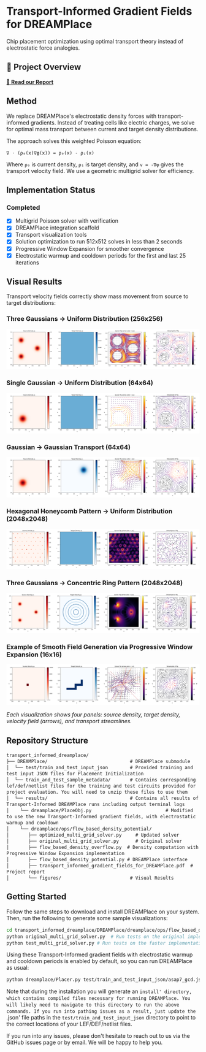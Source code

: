 # Transport-Informed Gradient Fields for DREAMPlace

Chip placement optimization using optimal transport theory instead of electrostatic force analogies.

## 📄 Project Overview

**[📖 Read our Report](https://github.com/Ghoobaloo/DREAMPlace/blob/master/dreamplace/ops/flow_based_density_potential/transport_informed_gradient_fields_for_DREAMPlace.pdf)**

## Method

We replace DREAMPlace's electrostatic density forces with transport-informed gradients. Instead of treating cells like electric charges, we solve for optimal mass transport between current and target density distributions.

The approach solves this weighted Poisson equation:
```
∇ · (ρ₀(x)∇φ(x)) = ρ₀(x) - ρ₁(x)
```

Where `ρ₀` is current density, `ρ₁` is target density, and `v = -∇φ` gives the transport velocity field. We use a geometric multigrid solver for efficiency.

## Implementation Status

### Completed
- [x] Multigrid Poisson solver with verification
- [x] DREAMPlace integration scaffold  
- [x] Transport visualization tools
- [x] Solution optimization to run 512x512 solves in less than 2 seconds
- [x] Progressive Window Expansion for smoother convergence
- [x] Electrostatic warmup and cooldown periods for the first and last 25 iterations

## Visual Results

Transport velocity fields correctly show mass movement from source to target distributions:

### Three Gaussians → Uniform Distribution (256x256)
![Three Gaussians to Uniform](https://github.com/Ghoobaloo/DREAMPlace/blob/master/dreamplace/ops/flow_based_density_potential/figures/transport_visualization_256x256_trimodal_gauss_to_uniform_10_v_cycles.png)

### Single Gaussian → Uniform Distribution (64x64)
![Gaussian to Uniform](https://github.com/Ghoobaloo/DREAMPlace/blob/master/dreamplace/ops/flow_based_density_potential/figures/transport_visualization_64x64_gauss_to_uniform.png)

### Gaussian → Gaussian Transport (64x64)
![Two Gaussians](https://github.com/Ghoobaloo/DREAMPlace/blob/master/dreamplace/ops/flow_based_density_potential/figures/transport_visualization_64x64_two_gauss.png)

### Hexagonal Honeycomb Pattern -> Uniform Distribution (2048x2048)
![Hexagonal Honeycomb to Uniform](https://github.com/Ghoobaloo/DREAMPlace/blob/master/dreamplace/ops/flow_based_density_potential/figures/transport_visualization_2048x2048_hexagonal_honeycomb_to_uniform_20_v_cycles_4_smooth.png)

### Three Gaussians -> Concentric Ring Pattern (2048x2048)
![Three Gaussians to Concentric Rings](https://github.com/Ghoobaloo/DREAMPlace/blob/master/dreamplace/ops/flow_based_density_potential/figures/transport_visualization_2048x2048_trimodal_gauss_to_concentric_rings_20_v_cycles_smooth_4.png)

### Example of Smooth Field Generation via Progressive Window Expansion (16x16)
![Three Gaussians to Concentric Rings](https://github.com/Ghoobaloo/DREAMPlace/blob/master/dreamplace/ops/flow_based_density_potential/figures/transport_visualization_example_of_progressive_window_expansion_on_16x16.png)

*Each visualization shows four panels: source density, target density, velocity field (arrows), and transport streamlines.*

## Repository Structure

```
transport_informed_dreamplace/
├── DREAMPlace/                              # DREAMPlace submodule
│  └── test/train_and_test_input_json        # Provided training and test input JSON files for Placement Initialization
│  └── train_and_test_sample_metadata/       # Contains corresponding lef/def/netlist files for the training and test circuits provided for project evaluation. You will need to unzip these files to use them
│  └── results/                              # Contains all results of Transport-Informed DREAMPlace runs including output terminal logs
│    └── dreamplace/PlaceObj.py                           # Modified to use the new Transport-Informed gradient fields, with electrostatic warmup and cooldown
│    └── dreamplace/ops/flow_based_density_potential/
│       ├── optimized_multi_grid_solver.py     # Updated solver
│       ├── original_multi_grid_solver.py      # Original solver
│       ├── flow_based_density_overflow.py  # Density computation with Progressive Window Expansion implementation
│       ├── flow_based_density_potential.py # DREAMPlace interface
│       ├── transport_informed_gradient_fields_for_DREAMPlace.pdf  # Project report
│       └── figures/                         # Visual Results
```

## Getting Started
Follow the same steps to download and install DREAMPlace on your system. Then, run the following to generate some sample visualizations:

```bash
cd transport_informed_dreamplace/DREAMPlace/dreamplace/ops/flow_based_density_potential/
python original_multi_grid_solver.py  # Run tests on the original implementation
python test_multi_grid_solver.py # Run tests on the faster implementation
```

Using these Transport-Informed gradient fields with electrostatic warmup and cooldown periods is enabled by default, so you can run DREAMPlace as usual:

```bash
python dreamplace/Placer.py test/train_and_test_input_json/asap7_gcd.json > results/output_logs/asap7_gcd.out
``` 

Note that during the installation you will generate an `install' directory, which contains compiled files necessary for running DREAMPlace. You will likely need to navigate to this directory to run the above commands. If you run into pathing issues as a result, just update the `.json' file paths in the `test/train_and_test_input_json` directory to point to the correct locations of your LEF/DEF/netlist files.

If you run into any issues, please don't hesitate to reach out to us via the GitHub issues page or by email. We will be happy to help you.